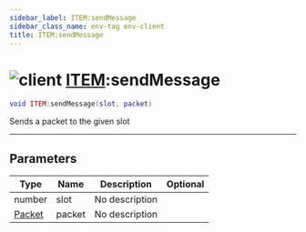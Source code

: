 ```yaml
---
sidebar_label: ITEM:sendMessage
sidebar_class_name: env-tag env-client
title: ITEM:sendMessage
---
```


# <img src='/img/wiki/client.png' alt='client' classname='env-tag' /> [ITEM](../item/README.md):sendMessage

```lua
void ITEM:sendMessage(slot, packet)
```

Sends a packet to the given slot<br/>

-----------------
## Parameters

| Type   | Name | Description | Optional |
| ------ | ---- | ----------- | -------: |
| number | slot | No description |   |
| [Packet](../packet/README.md) | packet | No description |   |
